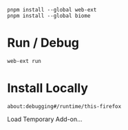 ```
pnpm install --global web-ext
pnpm install --global biome
```

# Run / Debug
```
web-ext run
```


# Install Locally
```
about:debugging#/runtime/this-firefox
```

Load Temporary Add-on...
